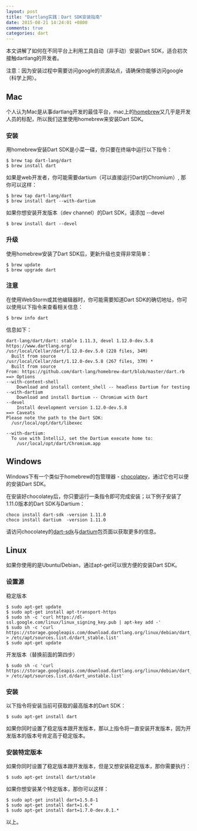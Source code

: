 ```yaml
---
layout: post
title: "Dartlang实践：Dart SDK安装指南"
date: 2015-08-21 14:24:01 +0800
comments: true
categories: dart
---
```

本文讲解了如何在不同平台上利用工具自动（非手动）安装Dart SDK，适合初次接触dartlang的开发者。

注意：因为安装过程中需要访问google的资源站点，请确保你能够访问google（科学上网）。

## Mac
个人认为Mac是从事dartlang开发的最佳平台，mac上的[homebrew](http://brew.sh/)又几乎是开发人员的标配，所以我们这里使用homebrew来安装Dart SDK。

### 安装
用homebrew安装Dart SDK是小菜一碟，你只要在终端中运行以下指令：

    $ brew tap dart-lang/dart
    $ brew install dart

如果是web开发者，你可能需要dartium（可以直接运行Dart的Chromium）, 那你可以这样：

    $ brew tap dart-lang/dart
    $ brew install dart --with-dartium
<!-- more -->
如果你想安装开发版本（dev channel）的Dart SDK，请添加 --devel

    $ brew install dart --devel

### 升级
使用homebrew安装了Dart SDK后，更新升级也变得非常简单：

    $ brew update
    $ brew upgrade dart

### 注意
在使用WebStorm或其他编辑器时，你可能需要知道Dart SDK的确切地址，你可以使用以下指令来查看相关信息：

    $ brew info dart

信息如下：

    dart-lang/dart/dart: stable 1.11.3, devel 1.12.0-dev.5.8
    https://www.dartlang.org/
    /usr/local/Cellar/dart/1.12.0-dev.5.0 (228 files, 34M)
      Built from source
    /usr/local/Cellar/dart/1.12.0-dev.5.8 (267 files, 37M) *
      Built from source
    From: https://github.com/dart-lang/homebrew-dart/blob/master/dart.rb
    ==> Options
    --with-content-shell
    	Download and install content_shell -- headless Dartium for testing
    --with-dartium
    	Download and install Dartium -- Chromium with Dart
    --devel
    	Install development version 1.12.0-dev.5.8
    ==> Caveats
    Please note the path to the Dart SDK:
      /usr/local/opt/dart/libexec

    --with-dartium:
      To use with IntelliJ, set the Dartium execute home to:
        /usr/local/opt/dart/Chromium.app

## Windows
Windows下有一个类似于homebrew的包管理器 - [chocolatey](https://chocolatey.org/)，通过它也可以便的安装Dart SDK。

在安装好chocolatey后，你只要运行一条指令即可完成安装；以下例子安装了1.11.0版本的Dart SDK与Dartium：

    choco install dart-sdk -version 1.11.0
    choco install dartium  -version 1.11.0

请访问chocolatey的[dart-sdk](https://chocolatey.org/packages/dart-sdk/)与[dartium](https://chocolatey.org/packages/dartium/)包页面以获取更多的信息。

## Linux
如果你使用的是Ubuntu/Debian，通过apt-get可以很方便的安装Dart SDK。

### 设置源
稳定版本

    $ sudo apt-get update
    $ sudo apt-get install apt-transport-https
    $ sudo sh -c 'curl https://dl-ssl.google.com/linux/linux_signing_key.pub | apt-key add -'
    $ sudo sh -c 'curl https://storage.googleapis.com/download.dartlang.org/linux/debian/dart_stable.list > /etc/apt/sources.list.d/dart_stable.list'
    $ sudo apt-get update

开发版本（替换前面的第四步）

    $ sudo sh -c 'curl https://storage.googleapis.com/download.dartlang.org/linux/debian/dart_unstable.list > /etc/apt/sources.list.d/dart_unstable.list'

### 安装
以下指令将安装当前可获取的最高版本的Dart SDK：

    $ sudo apt-get install dart

如果你同时设置了稳定版本跟开发版本，那以上指令将一直安装开发版本，因为开发版本的版本号肯定高于稳定版本。

### 安装特定版本
如果你同时设置了稳定版本跟开发版本，但是又想安装稳定版本，那你需要执行：

    $ sudo apt-get install dart/stable

如果你想安装某个特定版本，那你可以这样：

    $ sudo apt-get install dart=1.5.8-1
    $ sudo apt-get install dart=1.6.*
    $ sudo apt-get install dart=1.7.0-dev.0.1.*


以上。
